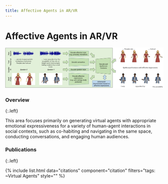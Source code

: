 ```yaml
---
title: Affective Agents in AR/VR
---
```


# Affective Agents in AR/VR

![s2ag](/images/research/s2ag_teaser.png)

### Overview
{:.left}

This area focuses primarily on generating virtual agents with appropriate emotional expressiveness for a variety of human-agent interactions in social contexts, such as co-habiting and navigating in the same space, conducting conversations, and engaging human audiences.

### Publications
{:.left}

{%  include list.html 
    data="citations" 
    component="citation" 
    filters="tags: ~Virtual Agents"
    style="" 
%}
